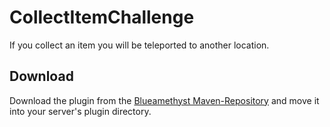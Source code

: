 # CollectItemChallenge
If you collect an item you will be teleported to another location.

## Download
Download the plugin from the [Blueamethyst Maven-Repository](https://maven.blueamethyst.me/releases/tech/marlonr/collectitemchallenge/1.0/collectitemchallenge-1.0.jar) and move it into your server's plugin directory.
